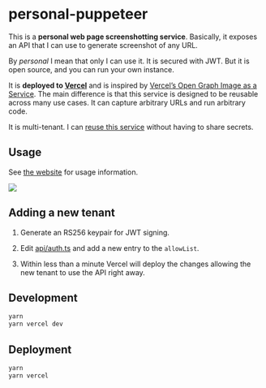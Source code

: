 # personal-puppeteer

This is a **personal web page screenshotting service**. Basically, it exposes an
API that I can use to generate screenshot of any URL.

By _personal_ I mean that only I can use it. It is secured with JWT. But it is
open source, and you can run your own instance.

It is **deployed to [Vercel](https://vercel.com/)** and is inspired by
[Vercel’s Open Graph Image as a Service](https://github.com/vercel/og-image).
The main difference is that this service is designed to be reusable across many
use cases. It can capture arbitrary URLs and run arbitrary code.

It is multi-tenant. I can [reuse this service](#adding-a-new-tenant) without
having to share secrets.

## Usage

See [the website](https://snapit.now.sh/) for usage information.

[![](https://snapit.now.sh/eyJhbGciOiJSUzI1NiIsInR5cCI6IkpXVCJ9.eyJ1cmwiOiJodHRwczovL3NuYXBpdC5ub3cuc2gvIiwid2lkdGgiOjgzOCwiaGVpZ2h0Ijo2ODAsImRldmljZVNjYWxlRmFjdG9yIjoyLCJpc3MiOiJkdGludGgifQ.SeNCDZ12Dh_QP49GViwWA0CiKUrf268uPDjWF2B8c8pfGoKVTAZpm3u9Lykd4BP1ucjbkzUZ0g3mZVsh1CeilVPH58OI7GUImSuiWRcxXhMND_FwOTQrSf8YKmt22kqZyrn8gDsQdD22v-V1HngM1J3tE9oTC5WrT3rrHjP1bfmjEzHw5UUJ8yBYnvjyWmPlgYUOACCAszp5gwohnE4OGgPGPjRTbNUhn3cGyCFpvoOY5W7V1-dBkVfchhZvjwOVO10PCKO2c3CIOawmiQeU61XOnYlMUv1J8BeCSIY6-7pWzi8hzgJ_zwBo0nPpZgArRcOK8OoafNoYBOrnNtdWKA.png)](https://snapit.now.sh/)

## Adding a new tenant

1. Generate an RS256 keypair for JWT signing.

2. Edit [api/auth.ts](./api/auth.ts) and add a new entry to the `allowList`.

3. Within less than a minute Vercel will deploy the changes allowing the new
   tenant to use the API right away.

## Development

```sh
yarn
yarn vercel dev
```

## Deployment

```sh
yarn
yarn vercel
```
